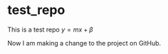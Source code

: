 # test_repo

This is a test repo $y = mx + \beta$

Now I am making a change to the project on GitHub.
